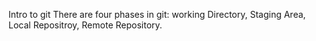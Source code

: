 Intro to git
There are four phases in git: working Directory, Staging Area, Local Repositroy, Remote Repository.

